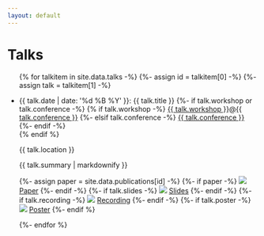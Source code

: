 ```yaml
---
layout: default
---
```


# Talks

<ul class="pub-list">
{% for talkitem in site.data.talks -%}
  {%- assign id = talkitem[0] -%}
  {%- assign talk = talkitem[1] -%}
  <li>
    <p>
      <span class="talk-date">{{ talk.date | date: '%d %B %Y' }}:</span> <span class="talk-title">{{ talk.title }}</span>
      {%- if talk.workshop or talk.conference -%}
        <span class="pub-venue">
          {% if talk.workshop -%}
            <a class="pub-workshop" href="{{ talk.workshop_link }}">{{ talk.workshop }}</a><span class="colocation-link">@</span><a class="pub-colocation" href="{{ talk.conference_link }}">{{ talk.conference }}</a>
          {%- elsif talk.conference -%}
            <a class="pub-conference" href="{{ talk.conference_link }}">{{ talk.conference }}</a>
          {%- endif -%}<br/>
        </span>
      {% endif %}
    </p>

  <p>{{ talk.location }}</p>

  <p>{{ talk.summary | markdownify }}</p>

  <p>
  {%- assign paper = site.data.publications[id] -%}
  {%- if paper -%}
    <span class="pub-additional">
      <img class="pub-additional-icon" src="{{ site.baseurl }}/images/article.png" />
      <a class="pub-publisher" href="{{ paper.publisher_link }}">Paper</a>
    </span>
  {%- endif -%}
  {%- if talk.slides -%}
    <span class="pub-additional">
      <img class="pub-additional-icon" src="{{ site.baseurl }}/images/presentation.png" />
      <a class="pub-slides" href="{{ talk.slides }}">Slides</a>
    </span>
  {%- endif -%}
  {%- if talk.recording -%}
    <span class="pub-additional">
      <img class="pub-additional-icon" src="{{ site.baseurl }}/images/video.png" />
      <a class="pub-recording" href="{{ talk.recording }}">Recording</a>
    </span>
  {%- endif -%}
  {%- if talk.poster -%}
    <span class="pub-additional">
      <img class="pub-additional-icon" src="{{ site.baseurl }}/images/poster.png" />
      <a class="pub-poster" href="{{ talk.poster }}">Poster</a>
    </span>
  {%- endif %}
  </p>
  </li>
{%- endfor %}
</ul>
